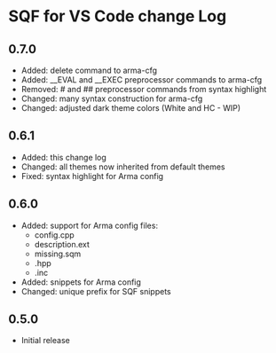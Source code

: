 # SQF for VS Code change Log

## 0.7.0
* Added: delete command to arma-cfg
* Added: __EVAL and __EXEC preprocessor commands to arma-cfg
* Removed: # and ## preprocessor commands from syntax highlight
* Changed: many syntax construction for arma-cfg
* Changed: adjusted dark theme colors (White and HC - WIP)

## 0.6.1
* Added: this change log
* Changed: all themes now inherited from default themes
* Fixed: syntax highlight for Arma config

## 0.6.0
* Added: support for Arma config files:
    * config.cpp
    * description.ext
    * missing.sqm
    * .hpp
    * .inc
* Added: snippets for Arma config
* Changed: unique prefix for SQF snippets

## 0.5.0
* Initial release